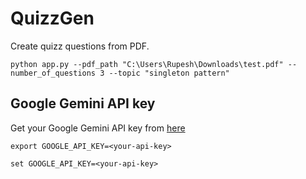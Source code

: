 # QuizzGen

Create quizz questions from PDF.

`python app.py --pdf_path "C:\Users\Rupesh\Downloads\test.pdf" --number_of_questions 3 --topic "singleton pattern"`

## Google Gemini API key

Get your Google Gemini API key from [here](https://makersuite.google.com/app/apikey)

`export GOOGLE_API_KEY=<your-api-key>`

`set GOOGLE_API_KEY=<your-api-key>`
